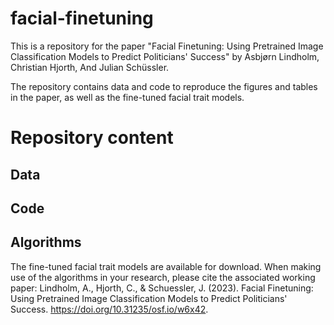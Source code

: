 # facial-finetuning
This is a repository for the paper "Facial Finetuning: Using Pretrained Image Classification Models to Predict Politicians' Success" by Asbjørn Lindholm, Christian Hjorth, And Julian Schüssler.

The repository contains data and code to reproduce the figures and tables in the paper, as well as the fine-tuned facial trait models.

# Repository content

## Data


## Code


## Algorithms 
The fine-tuned facial trait models are available for download. When making use of the algorithms in your research, please cite the associated working paper:
Lindholm, A., Hjorth, C., & Schuessler, J. (2023). Facial Finetuning: Using Pretrained Image Classification Models to Predict Politicians' Success. https://doi.org/10.31235/osf.io/w6x42.


